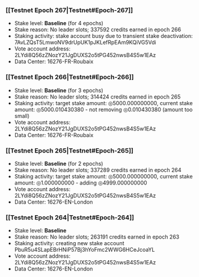 ### [[Testnet Epoch 267|Testnet#Epoch-267]]
* Stake level: **Baseline** (for 4 epochs)
* Stake reason: No leader slots; 337592 credits earned in epoch 266
* Staking activity: stake account busy due to transient stake deactivation: 7AvLZQsT5LmwoNV9drUpUK1pJKLefRpEAm9KQiVG5Vdi
* Vote account address: 2LYdi8Q56zZNozY21JgDUXS2o5tPG452nwsB4S5w1EAz
* Data Center: 16276-FR-Roubaix
### [[Testnet Epoch 266|Testnet#Epoch-266]]
* Stake level: **Baseline** (for 3 epochs)
* Stake reason: No leader slots; 314424 credits earned in epoch 265
* Staking activity: target stake amount: ◎5000.000000000, current stake amount: ◎5000.010430380 - not removing ◎0.010430380 (amount too small)
* Vote account address: 2LYdi8Q56zZNozY21JgDUXS2o5tPG452nwsB4S5w1EAz
* Data Center: 16276-FR-Roubaix
### [[Testnet Epoch 265|Testnet#Epoch-265]]
* Stake level: **Baseline** (for 2 epochs)
* Stake reason: No leader slots; 337289 credits earned in epoch 264
* Staking activity: target stake amount: ◎5000.000000000, current stake amount: ◎1.000000000 - adding ◎4999.000000000
* Vote account address: 2LYdi8Q56zZNozY21JgDUXS2o5tPG452nwsB4S5w1EAz
* Data Center: 16276-EN-London
### [[Testnet Epoch 264|Testnet#Epoch-264]]
* Stake level: **Baseline**
* Stake reason: No leader slots; 263191 credits earned in epoch 263
* Staking activity: creating new stake account PbuR5u4SLapEBrHNiP57Bj3hYoFmc2WWG6HCeJcoaYL
* Vote account address: 2LYdi8Q56zZNozY21JgDUXS2o5tPG452nwsB4S5w1EAz
* Data Center: 16276-EN-London